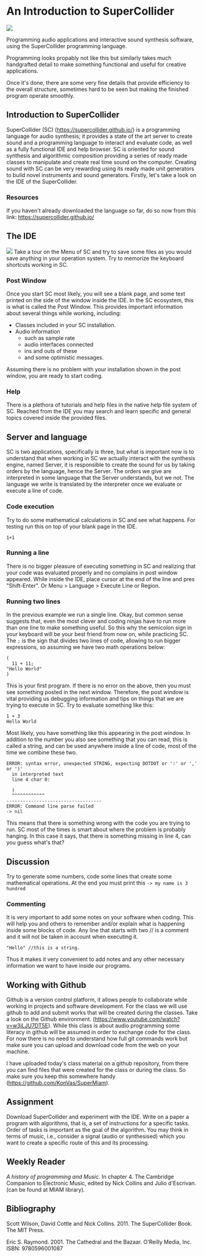 # An Introduction to SuperCollider

![](../images/SCScreenshot.jpg)

Programming audio applications and interactive sound synthesis software,
using the SuperCollider programming language.

Programming looks propably not like this but similarly takes much
handgrafted detail to make something functional and useful for creative
applications.

Once it's done, there are some very fine details that provide efficiency
to the overall structure, sometimes hard to be seen but making the
finished program operate smoothly.

## Introduction to SuperCollider
SuperCollider (SC) (https://supercollider.github.io/) is a programming
language for audio synthesis; it provides a state of the art server to
create sound and a programming language to interact and evaluate code,
as well as a fully functional IDE and help browser. SC is oriented for
sound synthesis and algorithmic composition providing a series of ready
made classes to manipulate and create real time sound on the computer. 
Creating sound with SC can be very rewarding using its ready made unit
generators to build novel instruments and sound generators. Firstly,
let's take a look on the IDE of the SuperCollider.  

### Resources
If you haven't already downloaded the language so far, do so now from
this link: https://supercollider.github.io/  

## The IDE
![](../images/ide.jpg)
Take a tour on the Menu of SC and try to save some files as you would
save anything in your operation system. Try to memorize the keyboard
shortcuts working in SC.

### Post Window
Once you start SC most likely, you will see a blank page, and some text
printed on the side of the window inside the IDE. In the SC ecosystem,
this is what is called the Post Window. This provides important
information about several things while working, including:

+ Classes included in your SC installation.
+ Audio information
  + such as sample rate
  + audio interfaces connected
  + ins and outs of these
  + and some optimistic messages.

Assuming there is no problem with your installation shown in the post
window, you are ready to start coding.

### Help
There is a plethora of tutorials and help files in the native help file
system of SC. Reached from the IDE you may search and learn specific and
general topics covered inside the provided files.

## Server and language
SC is two applications, specifically is three, but what is important now
is to understand that when working in SC we actually interact with the
synthesis engine, named Server, it is responsible to create the sound
for us by taking orders by the language, hence the Server. The orders we
give are interpreted in some language that the Server understands, but
we not. The language we write is translated by the interpreter once we
evaluate or execute a line of code.

### Code execution
Try to do some mathematical calculations in SC and see what happens. For
testing run this on top of your blank page in the IDE.  
````
1+1
````

### Running a line
There is no bigger pleasure of executing something in SC and realizing
that your code was evaluated properly and no complains in post window
appeared. While inside the IDE, place cursor at the end of the line and pres "Shift-Enter". Or Menu > Language > Execute Line or Region.

### Running two lines
In the previous example we run a single line. Okay, but common sense
suggests that, even the most clever and coding ninjas have to run more
than one line to make something useful. So this why the semicolon sign
in your keyboard will be your best friend from now on, while practicing
SC. The `;` is the sign that divides two lines of code, allowing to run
bigger expressions, so assuming we have two math operations below:

````
(
  11 + 11;
"Hello World"
)
````
This is your first program. If there is no error on the above, then you
must see something posted in the next window. Therefore, the post
window is vital providing us debugging information and tips on things
that we are trying to execute in SC. Try to evaluate something like
this:

````
1 + 3
Hello World
````

Most likely, you have something like this appearing in the post window.
In addition to the number you also see something that you can read, this
is called a string, and can be used anywhere inside a line of code, most
of the time we combine these two.

````
ERROR: syntax error, unexpected STRING, expecting DOTDOT or ':' or ',' or ')'
  in interpreted text
  line 4 char 0:

  )
  ^^^^^^^^^^^^
-----------------------------------
ERROR: Command line parse failed
-> nil
````
This means that there is something wrong with the code you are trying to
run. SC most of the times is smart about where the problem is probably
hanging. In this case it says, that there is something missing in line
4, can you guess what's that?

## Discussion
Try to generate some numbers, code some lines that create some
mathematical operations. At the end you must print this ````-> my name
is 3 hundred````

### Commenting
It is very important to add some notes on your software when coding.
This will help you and others to remember and/or explain what is
happening inside some blocks of code. Any line that starts with two //
is a comment and it will not be taken in account when executing it.  

````
"Hello" //this is a string.
````
Thus it makes it very convenient to add notes and any other necessary
information we want to have inside our programs.

## Working with Github
Github is a version control platform, it allows people to collaborate
while working in projects and software development. For the class we
will use github to add and submit works that will be created during the
classes. Take a look on the Github environment.
(https://www.youtube.com/watch?v=w3jLJU7DT5E). While this class is about
audio programming some literacy in github will be assumed in order to
exchange code for the class. For now there is no need to understand how
full git commands work but make sure you can upload and download code
from the web on your machine.  

I have uploaded today's class material on a github repository, from
there you can find files that were created for the class or during the
class. So make sure you keep this somewhere handy
(https://github.com/KonVas/SuperMiam).

## Assignment
Download SuperCollider and experiment with the IDE. Write on a paper a program with algorithms, that is, a set of instructions for a specific tasks. Order of tasks is important as the goal of the algorithm. You may think in terms of music, i.e., consider a signal (audio or synthesised) which you want to create a specific route of this and its processing.

## Weekly Reader
_A history of programming and Music._ In chapter 4. The Cambridge
Companion to Electronic Music, edited by Nick Collins and Julio
d'Escrivan. (can be found at MIAM library).

## Bibliography

 Scott Wilson, David Cottle and Nick Collins. 2011. The SuperCollider Book. The MIT Press.

Eric S. Raymond. 2001. The Cathedral and the Bazaar. O'Reilly Media, Inc. ISBN: 9780596001087
